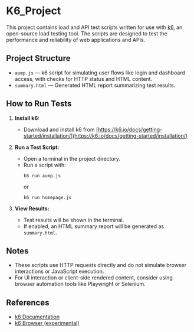 # K6_Project

This project contains load and API test scripts written for use with [k6](https://k6.io/), an open-source load testing tool. The scripts are designed to test the performance and reliability of web applications and APIs.

## Project Structure

- `aump.js` — k6 script for simulating user flows like login and dashboard access, with checks for HTTP status and HTML content.
- `summary.html` — Generated HTML report summarizing test results.

## How to Run Tests

1. **Install k6:**
   - Download and install k6 from [https://k6.io/docs/getting-started/installation/](https://k6.io/docs/getting-started/installation/)

2. **Run a Test Script:**
   - Open a terminal in the project directory.
   - Run a script with:
     ```
     k6 run aump.js
     ```
     or
     ```
     k6 run homepage.js
     ```

3. **View Results:**
   - Test results will be shown in the terminal.
   - If enabled, an HTML summary report will be generated as `summary.html`.

## Notes
- These scripts use HTTP requests directly and do not simulate browser interactions or JavaScript execution.
- For UI interaction or client-side rendered content, consider using browser automation tools like Playwright or Selenium.

## References
- [k6 Documentation](https://k6.io/docs/)
- [k6 Browser (experimental)](https://k6.io/docs/using-k6/browser/)
